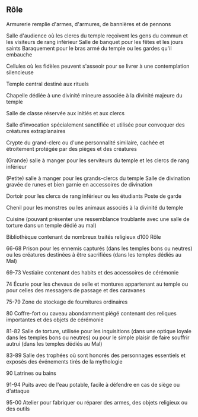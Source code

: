## Rôle


Armurerie remplie d'armes, d'armures, de bannières
et de pennons

Salle d'audience où les clercs du temple reçoivent les
gens du commun et les visiteurs de rang inférieur
Salle de banquet pour les fêtes et les jours saints
Baraquement pour le bras armé du temple ou les
gardes qu'il embauche

Cellules où les fidèles peuvent s'asseoir pour se livrer
à une contemplation silencieuse

Temple central destiné aux rituels

Chapelle dédiée à une divinité mineure associée à la
divinité majeure du temple

Salle de classe réservée aux initiés et aux clercs

Salle d'invocation spécialement sanctifiée et utilisée
pour convoquer des créatures extraplanaires

Crypte du grand-clerc ou d'une personnalité
similaire, cachée et étroitement protégée par des
pièges et des créatures

(Grande) salle à manger pour les serviteurs du
temple et les clercs de rang inférieur

(Petite) salle à manger pour les grands-clercs du temple
Salle de divination gravée de runes et bien garnie en
accessoires de divination

Dortoir pour les clercs de rang inférieur ou les étudiants
Poste de garde

Chenil pour les monstres ou les animaux associés à
la divinité du temple

Cuisine (pouvant présenter une ressemblance
troublante avec une salle de torture dans un temple
dédié au mal)

Bibliothèque contenant de nombreux traités religieux
d100 Rôle

66-68 Prison pour les ennemis capturés (dans les temples
bons ou neutres) ou les créatures destinées à être
sacrifiées (dans les temples dédiés au Mal)

69-73 Vestiaire contenant des habits et des accessoires de
cérémonie

74 Écurie pour les chevaux de selle et montures
appartenant au temple ou pour celles des messagers
de passage et des caravanes

75-79 Zone de stockage de fournitures ordinaires

80 Coffre-fort ou caveau abondamment piégé contenant
des reliques importantes et des objets de cérémonie

81-82 Salle de torture, utilisée pour les inquisitions (dans
une optique loyale dans les temples bons ou neutres)
ou pour le simple plaisir de faire souffrir autrui (dans
les temples dédiés au Mal)

83-89 Salle des trophées où sont honorés des personnages
essentiels et exposés des événements tirés de la
mythologie

90  Latrines ou bains

91-94 Puits avec de l'eau potable, facile à défendre en cas
de siège ou d'attaque

95-00 Atelier pour fabriquer ou réparer des armes, des
objets religieux ou des outils
